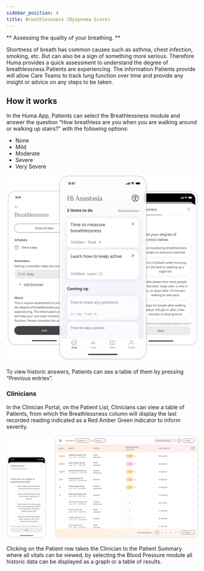 ```yaml
---
sidebar_position: 4
title: Breathlessness (Dyspnoea Score)
---
```


** Assessing the quality of your breathing. **

Shortness of breath has common causes such as asthma, chest infection, smoking, etc. But can also be a sign of something more serious. Therefore Huma provides a quick assessment to understand the degree of breathlessness Patients are experiencing. The information Patients provide will allow Care Teams to track lung function over time and provide any insight or advice on any steps to be taken. 

## How it works

In the Huma App, Patients can select the Breathlessness module and answer the question “How breathless are you when you are walking around or walking up stairs?” with the following options:
- None
- Mild
- Moderate
- Severe
- Very Severe

![Adding a breathlessness score to Huma App](./assets/breathlessness.svg)

To view historic answers, Patients can see a table of them by pressing “Previous entries”.

### Clinicians

In the Clinician Portal, on the Patient List, Clinicians can view a table of Patients, from which the Breathlessness column will display the last recorded reading indicated as a Red Amber Green indicator to inform severity. 

![Viewing Patient data in the Clinician Portal](./assets/cp-patient-list-breathlessness.svg)

Clicking on the Patient row takes the Clinician to the Patient Summary where all vitals can be viewed, by selecting the Blood Pressure module all historic data can be displayed as a graph or a table of results.